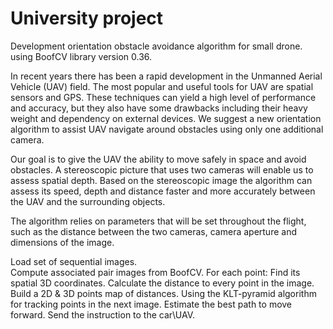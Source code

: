 # University project

Development orientation obstacle avoidance algorithm for small drone.
using BoofCV library version 0.36.

In recent years there has been a rapid development in the Unmanned Aerial Vehicle (UAV) field. The most popular and useful tools for UAV are spatial sensors and GPS. These techniques can yield a high level of performance and accuracy, but they also have some drawbacks including their heavy weight and dependency on external devices. We suggest a new orientation algorithm to assist UAV navigate around obstacles using only one additional camera.

Our goal is to give the UAV the ability to move safely in space and avoid obstacles. A stereoscopic picture that uses two cameras will enable us to assess spatial depth. Based on the stereoscopic image the algorithm can assess its speed, depth and distance faster and more accurately between the UAV and the surrounding objects. 

The algorithm relies on parameters that will be set throughout the flight, such as the distance between the two cameras, camera aperture and dimensions of the image. 

Load set of sequential images.  
Compute associated pair images from BoofCV.
For each point: 
Find its spatial 3D coordinates.
Calculate the distance to every point in the image.
Build a 2D & 3D points map of distances. 
Using the KLT-pyramid algorithm for tracking points in the next image.
Estimate the best path to move forward.
Send the instruction to the car\UAV.


